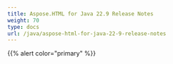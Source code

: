 ```yaml
---
title: Aspose.HTML for Java 22.9 Release Notes
weight: 70
type: docs
url: /java/aspose-html-for-java-22-9-release-notes
---
```

{{% alert color="primary" %}}

